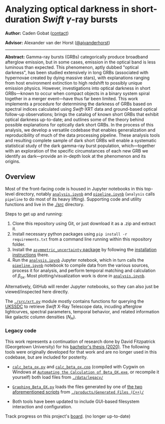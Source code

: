 # Analyzing optical darkness in short-duration *Swift* $\gamma$-ray bursts

**Author:** Caden Gobat ([contact](mailto:cgobat@gwu.edu))

**Advisor:** Alexander van der Horst ([@ajvanderhorst](https://github.com/ajvanderhorst))

---

**Abstract:** Gamma-ray bursts (GRBs) categorically produce broadband afterglow emission, but in some cases, emission in the optical band is less luminous than expected. This phenomenon, aptly dubbed "optical darkness", has been studied extensively in long GRBs (associated with hypernovae created by dying massive stars), with explanations ranging from host environment extinction to high redshift to possibly unique emission physics. However, investigations into optical darkness in short GRBs&mdash;known to occur when compact objects in a binary system spiral together in a merger event&mdash;have thus far been limited. This work implements a procedure for determining the darkness of GRBs based on spectral indices calculated using *Swift*-XRT data and ground-based optical follow-up observations; brings the catalog of known short GRBs that exhibit optical darkness up-to-date; and outlines some of the theory behind possible explanations for optically dark short GRBs. In the process of this analysis, we develop a versatile codebase that enables generalization and reproducibility of much of the data processing pipeline. These analysis tools and resulting complete sample of dark short GRBs will enable a systematic statistical study of the dark gamma-ray burst population, which&mdash;together with an exploration of the specific circumstances of each new GRB we identify as dark&mdash;provide an in-depth look at the phenomenon and its origins.

## Overview

Most of the front-facing code is housed in Jupyter notebooks in this top-level directory, notably [`analysis.ipynb`](./analysis.ipynb) and [`pipeline.ipynb`](./pipeline.ipynb) (`analysis` calls `pipeline` to do most of its heavy lifting). Supporting code and utility functions and live in the [./src](./src/) directory.

Steps to get up and running:
1. Clone this repository using Git, or just download it as a .zip and extract it.
2. Install necessary python packages using `pip install -r requirements.txt` from a command line running within this repository folder.
3. Install the [`asymmetric_uncertainty` package](https://github.com/cgobat/asymmetric_uncertainty) by following the [installation instructions](https://github.com/cgobat/asymmetric_uncertainty#installation) there.
4. Run the [`analysis.ipynb`](./analysis.ipynb) Jupyter notebook, which in turn calls the [`pipeline.ipynb`](./pipeline.ipynb) notebook to compile data from the various sources, process it for analysis, and perform temporal matching and calculation of $\beta_\text{ox}$. Most plotting/visualization work is done in [`analysis.ipynb`](./analysis.ipynb).

Alternatively, GitHub will render Jupyter notebooks, so they can also just be viewed/inspected here directly.

The [`./src/xrt.py`](./src/xrt.py) module mostly contains functions for querying the [UKSSDC](https://www.swift.ac.uk/index.php) to retrieve *Swift* X-Ray Telescope data, incuding afterglow lightcurves, spectral parameters, temporal behavior, and related information like galactic column densities ($N_H$).

### Legacy code

This work represents a continuation of research done by David Fitzpatrick (Georgetown University) for his [bachelor's thesis (2020)](./pub/Fitzpatrick%20thesis%202020.pdf). The following tools were originally developed for that work and are no longer used in this codebase, but are included for posterity.

- [`calc_beta_ox.py`](./src/legacy/Calculation%20Code/calc_beta_ox.py) and [`calc_beta_ox.cpp`](./src/legacy/Calculation%20Code/calc_beta_ox.cpp) (compiled with Cygwin on Windows at [`Automating the Calculation of Beta_OX.exe`](./src/legacy/Calculation%20Code/Automating%20the%20Calculation%20of%20Beta_OX.exe), or recompile it yourself) both load files from [`./data/legacy/`](./data/legacy)

- [`Graphing_Beta_OX.py`](https://github.com/cgobat/dark-GRBs/blob/master/code/legacy/Graphing%20Code/Graphing_Beta_OX.py) loads the files generated by one of [the two aforementioned scripts](./src/legacy/Calculation%20Code) from [`./products/Generated Files (C++)/`](./products/Generated%20Files%20(C%2B%2B))

- Both tools have been updated to include GUI-based filesystem interaction and configuration.

Track progress on this project's [board](https://github.com/cgobat/dark-GRBs/projects/1). (no longer up-to-date)
